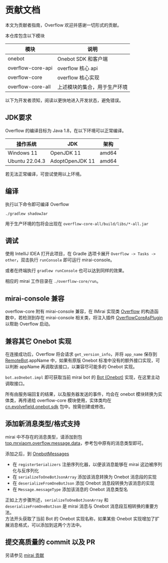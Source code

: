# 贡献文档

本文为贡献者指南，Overflow 欢迎并感谢一切形式的贡献。

本仓库包含以下模块

| 模块                | 说明              |
|-------------------|-----------------|
| onebot            | Onebot SDK 和客户端 |
| overflow-core-api | overflow 核心 api |
| overflow-core     | overflow 核心实现   |
| overflow-core-all | 上述模块的集合，用于生产环境  |

以下为开发者须知，阅读以更快地进入开发状态，避免错误。

## JDK要求

Overflow 的编译目标为 Java 1.8，在以下环境可以正常编译。

| 操作系统           | JDK             | 架构    |
|----------------|-----------------|-------|
| Windows 11     | OpenJDK 11      | amd64 |
| Ubuntu 22.04.3 | AdoptOpenJDK 11 | amd64 |

若无法正常编译，可尝试使用以上环境。

## 编译

执行以下命令即可编译 Overflow
```shell
./gradlew shadowJar
```
用于生产环境的包将会出现在 `overflow-core-all/build/libs/*-all.jar`

## 调试

使用 IntelliJ IDEA 打开此项目，在 Gradle 选项卡展开 `Overflow -> Tasks -> other`，双击执行 `runConsole` 即可运行 mirai-console。

或者在终端执行 `gradlew runConsole` 也可以达到同样的效果。

相应的 mirai 工作目录在 `./overflow-core/run`。

## mirai-console 兼容

overflow-core 附有 mirai-console 兼容，在 IMirai 实现类 [Overflow](https://github.com/MrXiaoM/Overflow/blob/main/overflow-core/src/main/kotlin/top/mrxiaom/overflow/internal/Overflow.kt) 的构造函数中，若检测到存在 mirai-console 相关类，将注入插件 [OverflowCoreAsPlugin](https://github.com/MrXiaoM/Overflow/blob/main/overflow-core/src/main/kotlin/top/mrxiaom/overflow/internal/plugin/OverflowCoreAsPlugin.kt) 以帮助 Overflow 启动。

## 兼容其它 Onebot 实现

在连接成功后，Overflow 将会请求 `get_version_info`，并将 `app_name` 保存到 [RemoteBot](https://github.com/MrXiaoM/Overflow/blob/main/overflow-core-api/src/main/kotlin/top/mrxiaom/overflow/contact/RemoteBot.kt).appName 中，如果有原版 Onebot 标准中没有的额外接口实现，可以判断 appName 再调取该接口，以兼容尽可能多的 Onebot 实现。

`bot.asOnebot.impl` 即可获取当前 mirai bot 的 [Bot (Onebot)](https://github.com/MrXiaoM/Overflow/blob/main/onebot/src/main/kotlin/client/core/Bot.kt) 实现，在这里主动调取接口。

所有由服务端回复的结果，以及服务器发送的事件，均会在 onebot 模块转换为实体类，再传递给 overflow-core 模块使用，实体类均在 [cn.evolvefield.onebot.sdk](https://github.com/MrXiaoM/Overflow/tree/main/onebot/src/main/kotlin/sdk) 包中。按需创建或修改。

## 添加新消息类型/格式支持

mirai 中不存在的消息类型，请添加到包 [top.mrxiaom.overflow.message.data](https://github.com/MrXiaoM/overflow/tree/main/overflow-core-api/src/main/kotlin/top/mrxiaom/overflow/message/data)，参考包中原有的消息类型即可。

添加之后，到 [OnebotMessages](https://github.com/MrXiaoM/overflow/blob/dbd98d2b867356aa64b78d1a89e6cf8673337d0a/overflow-core/src/main/kotlin/top/mrxiaom/overflow/internal/message/OnebotMessages.kt)
+ 在 `registerSerializers` 注册序列化器，以便该消息能够在 mirai 这边被序列化与反序列化
+ 在 `serializeToOneBotJsonArray` 添加该消息转换为 Onebot 消息段的实现
+ 在 `deserializeFromOneBotJson` 添加 Onebot 消息段转换为该消息的实现
+ 在 `Message.messageType` 添加该消息的 Onebot 消息类型名

正如上方步骤所述，`serializeToOneBotJsonArray` 和 `deserializeFromOneBotJson` 是 mirai 消息与 Onebot 消息段互相转换的重要方法。  
方法开头获取了当前 Bot 的 Onebot 实现名称，如果某些 Onebot 实现增加了扩展消息格式，可以添加到这两个方法中。

## 提交高质量的 commit 以及 PR

另请参见 [mirai 贡献](https://github.com/mamoe/mirai/tree/dev/docs/contributing#%E6%8F%90%E4%BA%A4%E9%AB%98%E8%B4%A8%E9%87%8F%E7%9A%84-commit-%E4%BB%A5%E5%8F%8A-pr)
